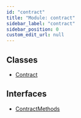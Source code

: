 ```yaml
---
id: "contract"
title: "Module: contract"
sidebar_label: "contract"
sidebar_position: 0
custom_edit_url: null
---
```


## Classes

- [Contract](../classes/contract.Contract.md)

## Interfaces

- [ContractMethods](../interfaces/contract.ContractMethods.md)
